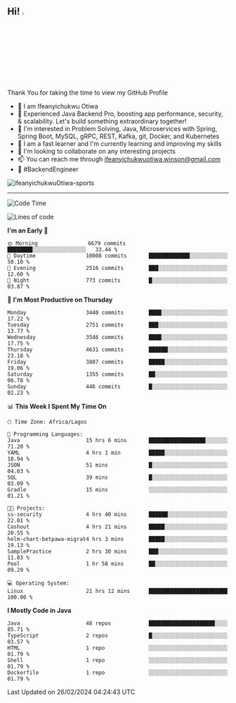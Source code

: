 <!-- BLOG-POST-LIST:START --><!-- BLOG-POST-LIST:END -->

## Hi! <img src="https://media.giphy.com/media/hvRJCLFzcasrR4ia7z/giphy.gif" width="4%"> 

Thank You for taking the time to view my GitHub Profile

- 👋 I am Ifeanyichukwu Otiwa
- 🚀 Experienced Java Backend Pro, boosting app performance, security, & scalability. Let's build something extraordinary together!
- 👀 I'm interested in Problem Solving, Java, Microservices with Spring, Spring Boot, MySQL, gRPC, REST, Kafka, git, Docker, and Kubernetes
- 🌱 I am a fast learner and I'm currently learning and improving my skills
- 💞️ I'm looking to collaborate on any interesting projects
- 📫 You can reach me through ifeanyichukwuotiwa.winson@gmail.com
- 🚀 #BackendEngineer

<p align="left" marginTop="10px"> <img src="https://komarev.com/ghpvc/?username=ifeanyichukwuOtiwa-sports&label=Profile%20views&color=0e75b6&style=for-the-badge" alt="ifeanyichukwuOtiwa-sports" /> </p>

***

<!--START_SECTION:waka-->
![Code Time](http://img.shields.io/badge/Code%20Time-2%2C279%20hrs%2013%20mins-blue)

![Lines of code](https://img.shields.io/badge/From%20Hello%20World%20I%27ve%20Written-4.2%20million%20lines%20of%20code-blue)

**I'm an Early 🐤** 

```text
🌞 Morning                6679 commits        ████████░░░░░░░░░░░░░░░░░   33.44 % 
🌆 Daytime                10008 commits       █████████████░░░░░░░░░░░░   50.10 % 
🌃 Evening                2516 commits        ███░░░░░░░░░░░░░░░░░░░░░░   12.60 % 
🌙 Night                  773 commits         █░░░░░░░░░░░░░░░░░░░░░░░░   03.87 % 
```
📅 **I'm Most Productive on Thursday** 

```text
Monday                   3440 commits        ████░░░░░░░░░░░░░░░░░░░░░   17.22 % 
Tuesday                  2751 commits        ███░░░░░░░░░░░░░░░░░░░░░░   13.77 % 
Wednesday                3546 commits        ████░░░░░░░░░░░░░░░░░░░░░   17.75 % 
Thursday                 4631 commits        ██████░░░░░░░░░░░░░░░░░░░   23.18 % 
Friday                   3807 commits        █████░░░░░░░░░░░░░░░░░░░░   19.06 % 
Saturday                 1355 commits        ██░░░░░░░░░░░░░░░░░░░░░░░   06.78 % 
Sunday                   446 commits         █░░░░░░░░░░░░░░░░░░░░░░░░   02.23 % 
```


📊 **This Week I Spent My Time On** 

```text
🕑︎ Time Zone: Africa/Lagos

💬 Programming Languages: 
Java                     15 hrs 6 mins       ██████████████████░░░░░░░   71.20 % 
YAML                     4 hrs 1 min         █████░░░░░░░░░░░░░░░░░░░░   18.94 % 
JSON                     51 mins             █░░░░░░░░░░░░░░░░░░░░░░░░   04.03 % 
SQL                      39 mins             █░░░░░░░░░░░░░░░░░░░░░░░░   03.09 % 
Gradle                   15 mins             ░░░░░░░░░░░░░░░░░░░░░░░░░   01.21 % 

🐱‍💻 Projects: 
ss-security              4 hrs 40 mins       ██████░░░░░░░░░░░░░░░░░░░   22.01 % 
Cashout                  4 hrs 21 mins       █████░░░░░░░░░░░░░░░░░░░░   20.55 % 
helm-chart-betpawa-migrat4 hrs 3 mins        █████░░░░░░░░░░░░░░░░░░░░   19.13 % 
SamplePractice           2 hrs 30 mins       ███░░░░░░░░░░░░░░░░░░░░░░   11.83 % 
Pool                     1 hr 58 mins        ██░░░░░░░░░░░░░░░░░░░░░░░   09.29 % 

💻 Operating System: 
Linux                    21 hrs 12 mins      █████████████████████████   100.00 % 
```

**I Mostly Code in Java** 

```text
Java                     48 repos            █████████████████████░░░░   85.71 % 
TypeScript               2 repos             █░░░░░░░░░░░░░░░░░░░░░░░░   03.57 % 
HTML                     1 repo              ░░░░░░░░░░░░░░░░░░░░░░░░░   01.79 % 
Shell                    1 repo              ░░░░░░░░░░░░░░░░░░░░░░░░░   01.79 % 
Dockerfile               1 repo              ░░░░░░░░░░░░░░░░░░░░░░░░░   01.79 % 
```




 Last Updated on 26/02/2024 04:24:43 UTC
<!--END_SECTION:waka-->

<!--
<p align="center">
![trophy](https://github-profile-trophy.vercel.app/?username=ifeanyichukwuOtiwa-sports&theme=onedark) (https://github.com/ryo-ma/github-profile-trophy)
</p>
-->

<!---
ifeanyi-otiwa/ifeanyi-otiwa is a ✨ special ✨ repository because its `README.md` (this file) appears on your GitHub profile.
You can click the Preview link to take a look at your changes.
--->
